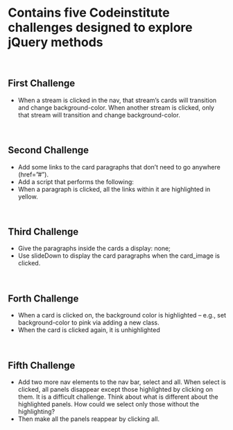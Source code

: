 # Contains five Codeinstitute challenges designed to explore jQuery methods

<br>

## First Challenge

- When a stream is clicked in the nav, that stream’s cards will transition and change background-color. When another stream is clicked, only that stream will transition and change background-color.

<br>

## Second Challenge

- Add some links to the card paragraphs that don’t need to go anywhere (href=”#”).
- Add a script that performs the following:
- When a paragraph is clicked, all the links within it are highlighted in yellow.

<br>

## Third Challenge

- Give the paragraphs inside the cards a display: none;
- Use slideDown to display the card paragraphs when the card_image is clicked.

<br>

## Forth Challenge

- When a card is clicked on, the background color is highlighted – e.g., set background-color to pink via adding a new class.
- When the card is clicked again, it is unhighlighted

<br>

## Fifth Challenge

- Add two more nav elements to the nav bar, select and all. When select is clicked, all panels disappear except those highlighted by clicking on them. It is a difficult challenge. Think about what is different about the highlighted panels. How could we select only those without the highlighting?
- Then make all the panels reappear by clicking all.
